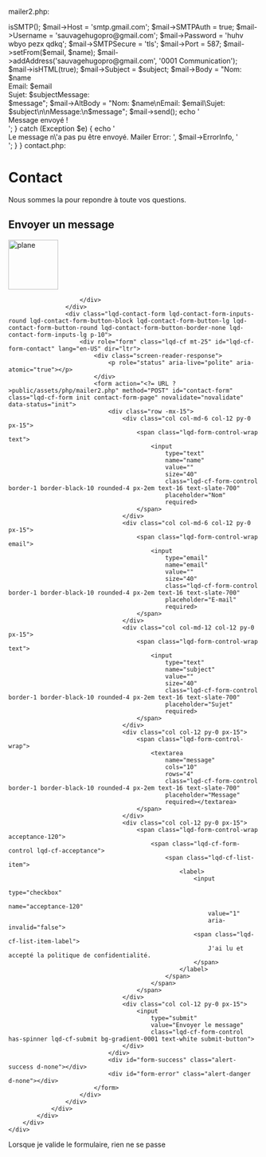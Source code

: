 mailer2.php:
<?php
use PHPmailer\PHPMailer\PHPMailer;
use PHPMailer\PHPMailer\Exception;

require 'vendor/autoload.php';

if ($_SERVER["REQUEST_METHOD"] == "POST") {
    var_dump($_POST);
    $name = $_POST['name'];
    $email = $_POST['email'];
    $subject = $_POST['subject'];
    $message = $_POST['message'];

    $mail = new PHPMailer(true);

    try {
        $mail->isSMTP();
        $mail->Host = 'smtp.gmail.com';
        $mail->SMTPAuth = true;
        $mail->Username = 'sauvagehugopro@gmail.com';
        $mail->Password = 'huhv wbyo pezx qdkq';
        $mail->SMTPSecure = 'tls';
        $mail->Port = 587;

        $mail->setFrom($email, $name);
        $mail->addAddress('sauvagehugopro@gmail.com', '0001 Communication');

        $mail->isHTML(true);
        $mail->Subject = $subject;
        $mail->Body    = "Nom: $name<br>Email: $email<br>Sujet: $subject<br<br>Message:<br>$message";
        $mail->AltBody = "Nom: $name\nEmail: $email\Sujet: $subject\n\nMessage:\n$message";

        $mail->send();
        echo '<div id="form-success" class="alert-success">Message envoyé !</div>';
    } catch (Exception $e) {
        echo '<div id="form-error" class="alert-danger">Le message n\'a pas pu être envoyé. Mailer Error: ', $mail->ErrorInfo, '</div>';
    }
}

contact.php:
<!-- Start Form -->
<div class="titlebar-inner">
    <div class="container titlebar-container">
        <div class="row titlebar-container justify-center">
            <div class="col titlebar-col col-xl-6 col-lg-8 col-12 text-center text-gray-400">
                <h1>Contact</h1>
                <p class="leading-20">Nous sommes la pour repondre à toute vos questions.​</p>
            </div>
        </div>
    </div>
</div>

<section class="lqd-section form pt-40 pb-100 bg-white" id="form">
    <div class="container module-container">
        <div class="row">
            <div class="col col-12 p-0 module-col">
                <div class="w-full relative bg-white rounded-10 transition-all shadow-md pt-60 px-70 pb-80 module-form">
                    <div class="w-full relative flex flex-wrap items-center justify-between">
                        <div class="w-50percent relative pt-5 px-10 pb-10 sm:w-full">
                            <h2 class="ld-fh-element relative text-28 font-bold"> Envoyer un message</h2>
                        </div>
                        <div class="w-50percent relative text-end pr-40 sm:w-full sm:text-start">
                            <img class="w-60" width="100" height="100" src="<?= URL ?>public/assets/images/0001/contact/shape-plane.svg" alt="plane">
                        </div>
                    </div>
                    <div class="lqd-contact-form lqd-contact-form-inputs-round lqd-contact-form-button-block lqd-contact-form-button-lg lqd-contact-form-button-round lqd-contact-form-button-border-none lqd-contact-form-inputs-lg p-10">
                        <div role="form" class="lqd-cf mt-25" id="lqd-cf-form-contact" lang="en-US" dir="ltr">
                            <div class="screen-reader-response">
                                <p role="status" aria-live="polite" aria-atomic="true"></p>
                            </div>
                            <form action="<?= URL ?>public/assets/php/mailer2.php" method="POST" id="contact-form" class="lqd-cf-form init contact-form-page" novalidate="novalidate" data-status="init">
                                <div class="row -mx-15">
                                    <div class="col col-md-6 col-12 py-0 px-15">
                                        <span class="lqd-form-control-wrap text">
                                            <input 
                                                type="text" 
                                                name="name" 
                                                value="" 
                                                size="40" 
                                                class="lqd-cf-form-control border-1 border-black-10 rounded-4 px-2em text-16 text-slate-700" 
                                                placeholder="Nom"
                                                required>
                                        </span>
                                    </div>
                                    <div class="col col-md-6 col-12 py-0 px-15">
                                        <span class="lqd-form-control-wrap email">
                                            <input 
                                                type="email" 
                                                name="email" 
                                                value="" 
                                                size="40" 
                                                class="lqd-cf-form-control border-1 border-black-10 rounded-4 px-2em text-16 text-slate-700" 
                                                placeholder="E-mail"
                                                required>
                                        </span>
                                    </div>
                                    <div class="col col-md-12 col-12 py-0 px-15">
                                        <span class="lqd-form-control-wrap text">
                                            <input 
                                                type="text" 
                                                name="subject" 
                                                value="" 
                                                size="40" 
                                                class="lqd-cf-form-control border-1 border-black-10 rounded-4 px-2em text-16 text-slate-700" 
                                                placeholder="Sujet"
                                                required>
                                        </span>
                                    </div>
                                    <div class="col col-12 py-0 px-15">
                                        <span class="lqd-form-control-wrap">
                                            <textarea 
                                                name="message" 
                                                cols="10" 
                                                rows="4" 
                                                class="lqd-cf-form-control border-1 border-black-10 rounded-4 px-2em text-16 text-slate-700" 
                                                placeholder="Message"
                                                required></textarea>
                                        </span>
                                    </div>
                                    <div class="col col-12 py-0 px-15">
                                        <span class="lqd-form-control-wrap acceptance-120">
                                            <span class="lqd-cf-form-control lqd-cf-acceptance">
                                                <span class="lqd-cf-list-item">
                                                    <label>
                                                        <input 
                                                            type="checkbox" 
                                                            name="acceptance-120" 
                                                            value="1" 
                                                            aria-invalid="false">
                                                        <span class="lqd-cf-list-item-label">
                                                            J'ai lu et accepté la politique de confidentialité.
                                                        </span>
                                                    </label>
                                                </span>
                                            </span>
                                        </span>
                                    </div>
                                    <div class="col col-12 py-0 px-15">
                                        <input 
                                            type="submit" 
                                            value="Envoyer le message" 
                                            class="lqd-cf-form-control has-spinner lqd-cf-submit bg-gradient-0001 text-white submit-button">
                                    </div>
                                </div>
                                <div id="form-success" class="alert-success d-none"></div>
                                <div id="form-error" class="alert-danger d-none"></div>
                            </form>
                        </div>
                    </div>
                </div>
            </div>
        </div>
    </div>
</section>
<!-- End Form -->

Lorsque je valide le formulaire, rien ne se passe
